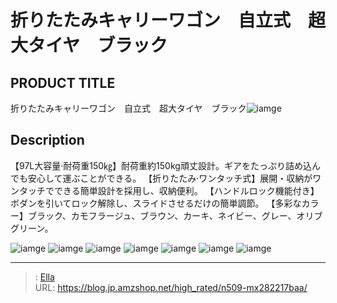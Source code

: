 # 折りたたみキャリーワゴン　自立式　超大タイヤ　ブラック


## PRODUCT TITLE 

折りたたみキャリーワゴン　自立式　超大タイヤ　ブラック![iamge](nan)

## Description

【97L大容量·耐荷重150㎏】耐荷重約150kg頑丈設計。ギアをたっぷり詰め込んでも安心して運ぶことができる。
【折りたたみ·ワンタッチ式】展開・収納がワンタッチでできる簡単設計を採用し、収納便利。
【ハンドルロック機能付き】ボダンを引いてロック解除し、スライドさせるだけの簡単調節。
【多彩なカラー】ブラック、カモフラージュ、ブラウン、カーキ、ネイビー、グレー、オリブグリーン。






![iamge](nan)
![iamge](nan)
![iamge](nan)
![iamge](nan)
![iamge](nan)
![iamge](nan)
![iamge](nan)


---

> : [Ella](https://blog.jp.amzshop.net/)  
> URL: https://blog.jp.amzshop.net/high_rated/n509-mx282217baa/  

